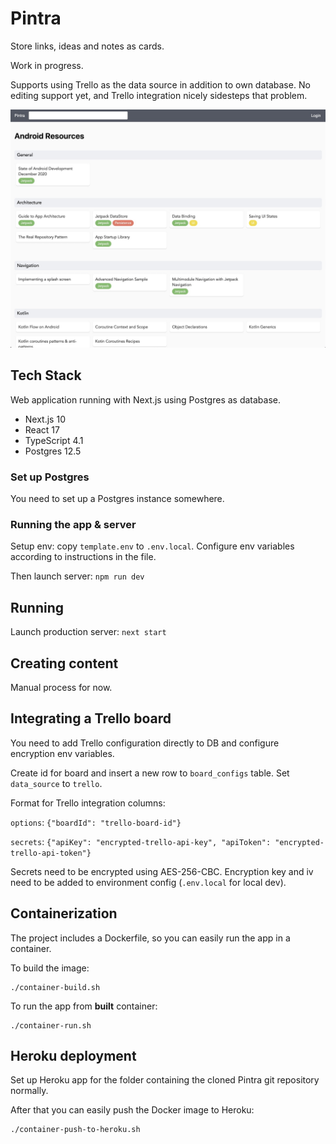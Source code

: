 # Pintra

Store links, ideas and notes as cards.

Work in progress.

Supports using Trello as the data source in addition to own database.
No editing support yet, and Trello integration nicely sidesteps that problem.

<img src="docs/board-screenshot.jpg" width="800"/>

## Tech Stack

Web application running with Next.js using Postgres as database.

- Next.js 10
- React 17
- TypeScript 4.1
- Postgres 12.5

### Set up Postgres

You need to set up a Postgres instance somewhere.

### Running the app & server

Setup env: copy `template.env` to `.env.local`.
Configure env variables according to instructions in the file.

Then launch server: `npm run dev`

## Running

Launch production server: `next start`

## Creating content

Manual process for now.

## Integrating a Trello board

You need to add Trello configuration directly to DB and configure encryption env variables.

Create id for board and insert a new row to `board_configs` table.
Set `data_source` to `trello`.

Format for Trello integration columns:

`options`: `{"boardId": "trello-board-id"}`

`secrets`: `{"apiKey": "encrypted-trello-api-key", "apiToken": "encrypted-trello-api-token"}`

Secrets need to be encrypted using AES-256-CBC. Encryption key and iv need to be added to environment config (`.env.local` for local dev).

## Containerization

The project includes a Dockerfile, so you can easily run the app in a container.

To build the image:

```
./container-build.sh
```

To run the app from **built** container:

```
./container-run.sh
```

## Heroku deployment

Set up Heroku app for the folder containing the cloned Pintra git repository normally.

After that you can easily push the Docker image to Heroku:

```
./container-push-to-heroku.sh
```
